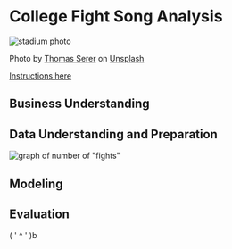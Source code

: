 # College Fight Song Analysis

![stadium photo](/report/img/stadium.jpg)

<span>Photo by <a href="https://unsplash.com/@jesusance?utm_source=unsplash&amp;utm_medium=referral&amp;utm_content=creditCopyText">Thomas Serer</a> on <a href="https://unsplash.com/s/photos/football?utm_source=unsplash&amp;utm_medium=referral&amp;utm_content=creditCopyText">Unsplash</a></span>

[Instructions here](/instructions.md)

## Business Understanding

## Data Understanding and Preparation

![graph of number of "fights"](report/img/highest_10_number_fights.png)

## Modeling

## Evaluation


(  ' ^ ' )b